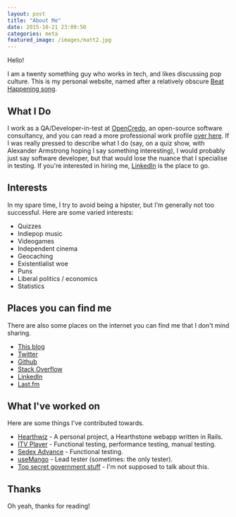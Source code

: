 ```yaml
---
layout: post
title: "About Me"
date: 2015-10-21 23:09:50
categories: meta
featured_image: /images/matt2.jpg
---
```


Hello!

I am a twenty something guy who works in tech, and likes discussing pop culture. This is my personal website, named after a relatively obscure [Beat Happening song](https://youtu.be/NTZ7duah7aM).

What I Do
---------

I work as a QA/Developer-in-test at [OpenCredo](https://www.opencredo.com/), an open-source software consultancy, and you can read a more professional work profile [over here](https://www.opencredo.com/company/people/matthew-long/). If I was really pressed to describe what I do (say, on a quiz show, with Alexander Armstrong hoping I say something interesting), I would probably just say software developer, but that would lose the nuance that I specialise in testing. If you're interested in hiring me, [LinkedIn](https://www.linkedin.com/in/burythehammer) is the place to go.

Interests
---------

In my spare time, I try to avoid being a hipster, but I'm generally not too successful. Here are some varied interests:

* Quizzes
* Indiepop music
* Videogames
* Independent cinema
* Geocaching
* Existentialist woe
* Puns
* Liberal politics / economics
* Statistics

Places you can find me
----------------------

There are also some places on the internet you can find me that I don't mind sharing.

* [This blog](http://blog.burythehammer.com/)
* [Twitter](https://twitter.com/burythehammer)
* [Github](https://github.com/burythehammer/)
* [Stack Overflow](http://stackoverflow.com/users/976718/burythehammer)
* [LinkedIn](https://www.linkedin.com/in/burythehammer)
* [Last.fm](http://www.last.fm/user/burythehammer)

What I've worked on
------------------

Here are some things I've contributed towards.

* [Hearthwiz](https://hearthwiz.herokuapp.com/) - A personal project, a Hearthstone webapp written in Rails.
* [ITV Player](http://beta.itv.com/itvplayer/) - Functional testing, performance testing, manual testing.
* [Sedex Advance](http://www.sedexglobal.com/introducing-sedex-advance/) - Functional testing.
* [useMango](http://infuse.it/test-tools/usemango/about/) - Lead tester (sometimes: the only tester).
* [Top secret government stuff](https://youtu.be/6iaR3WO71j4) - I'm not supposed to talk about this.

Thanks
------

Oh yeah, thanks for reading!
